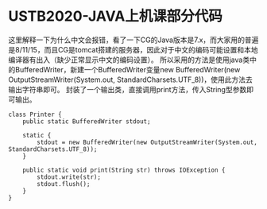 # USTB2020-JAVA上机课部分代码

这里解释一下为什么中文会报错，看了一下CG的Java版本是7.x，而大家用的普遍是8/11/15，而且CG是tomcat搭建的服务器，因此对于中文的编码可能设置和本地编译器有出入（缺少正常显示中文的编码设置）。
所以采用的方法是使用java类中的BufferedWriter，新建一个BufferedWriter变量new BufferedWriter(new OutputStreamWriter(System.out, StandardCharsets.UTF_8))，使用此方法去输出字符串即可。
封装了一个输出类，直接调用print方法，传入String型参数即可输出。
```
class Printer {
    public static BufferedWriter stdout;

    static {
        stdout = new BufferedWriter(new OutputStreamWriter(System.out, StandardCharsets.UTF_8));
    }

    public static void print(String str) throws IOException {
        stdout.write(str);
        stdout.flush();
    }
}
```
